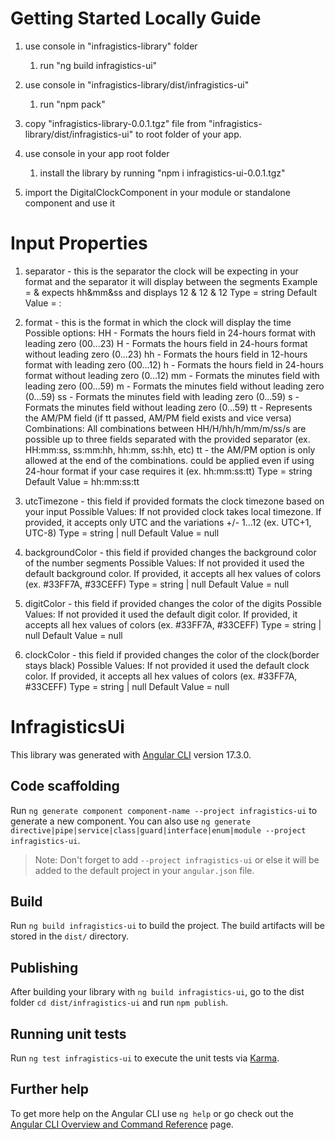 # Getting Started Locally Guide

1. use console in "infragistics-library" folder
    1. run "ng build infragistics-ui"

2. use console in "infragistics-library/dist/infragistics-ui"
    1. run "npm pack"

3. copy "infragistics-library-0.0.1.tgz" file from "infragistics-library/dist/infragistics-ui" to root folder of your app.

4. use console in your app root folder
    1. install the library by running "npm i infragistics-ui-0.0.1.tgz"

5. import the DigitalClockComponent in your module or standalone component and use it

# Input Properties

1. separator - this is the separator the clock will be expecting in your format and the separator it will display between the segments
    Example = & expects hh&mm&ss and displays 12 & 12 & 12
    Type = string
    Default Value = :

2. format - this is the format in which the clock will display the time
    Possible options:
        HH - Formats the hours field in 24-hours format with leading zero (00...23)
        H - Formats the hours field in 24-hours format without leading zero (0...23)
        hh - Formats the hours field in 12-hours format with leading zero (00...12)
        h - Formats the hours field in 24-hours format without leading zero (0...12)
        mm - Formats the minutes field with leading zero (00...59)
        m - Formats the minutes field without leading zero (0...59)
        ss - Formats the minutes field with leading zero (0...59)
        s - Formats the minutes field without leading zero (0...59)
        tt - Represents the AM/PM field (if tt passed, AM/PM field exists and vice versa)
    Combinations:
        All combinations between HH/H/hh/h/mm/m/ss/s are possible up to three fields separated with the provided separator (ex. HH:mm:ss, ss:mm:hh, hh:mm, ss:hh, etc)
        tt - the AM/PM option is only allowed at the end of the combinations. could be applied even if using 24-hour format if your case requires it (ex. hh:mm:ss:tt)
    Type = string
    Default Value = hh:mm:ss:tt

3. utcTimezone - this field if provided formats the clock timezone based on your input
    Possible Values:
        If not provided clock takes local timezone.
        If provided, it accepts only UTC and the variations +/- 1...12 (ex. UTC+1, UTC-8)
    Type = string | null
    Default Value = null

4. backgroundColor - this field if provided changes the background color of the number segments
    Possible Values:
        If not provided it used the default background color.
        If provided, it accepts all hex values of colors (ex. #33FF7A, #33CEFF)
    Type = string | null
    Default Value = null

5. digitColor - this field if provided changes the color of the digits
    Possible Values:
        If not provided it used the default digit color.
        If provided, it accepts all hex values of colors (ex. #33FF7A, #33CEFF)
    Type = string | null
    Default Value = null

6. clockColor - this field if provided changes the color of the clock(border stays black)
    Possible Values:
        If not provided it used the default clock color.
        If provided, it accepts all hex values of colors (ex. #33FF7A, #33CEFF)
    Type = string | null
    Default Value = null


# InfragisticsUi

This library was generated with [Angular CLI](https://github.com/angular/angular-cli) version 17.3.0.

## Code scaffolding

Run `ng generate component component-name --project infragistics-ui` to generate a new component. You can also use `ng generate directive|pipe|service|class|guard|interface|enum|module --project infragistics-ui`.
> Note: Don't forget to add `--project infragistics-ui` or else it will be added to the default project in your `angular.json` file. 

## Build

Run `ng build infragistics-ui` to build the project. The build artifacts will be stored in the `dist/` directory.

## Publishing

After building your library with `ng build infragistics-ui`, go to the dist folder `cd dist/infragistics-ui` and run `npm publish`.

## Running unit tests

Run `ng test infragistics-ui` to execute the unit tests via [Karma](https://karma-runner.github.io).

## Further help

To get more help on the Angular CLI use `ng help` or go check out the [Angular CLI Overview and Command Reference](https://angular.io/cli) page.
